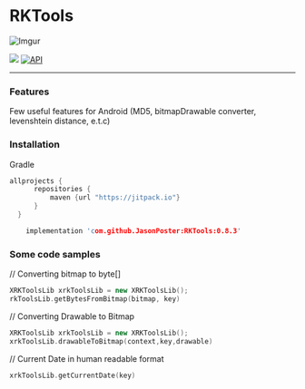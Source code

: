 # RKTools

![Imgur](https://i.imgur.com/0uROqrG.png)

[![](https://jitpack.io/v/JasonPoster/RKTools.svg)](https://jitpack.io/#JasonPoster/RKTools)
[![API](https://img.shields.io/badge/API-23%2B-blue.svg?style=flat)](https://android-arsenal.com/api?level=23)


------------


### Features

Few useful features for Android (MD5, bitmapDrawable converter, levenshtein distance, e.t.c)

### Installation 
Gradle

  ```cpp
  allprojects {
        repositories {
            maven {url "https://jitpack.io"}
        }
    }
```
```cpp
    implementation 'com.github.JasonPoster:RKTools:0.8.3'

```

### Some code samples
// Converting bitmap to byte[]
```cpp
XRKToolsLib xrkToolsLib = new XRKToolsLib();
rkToolsLib.getBytesFromBitmap(bitmap, key)
```


// Converting Drawable to Bitmap
```cpp
XRKToolsLib xrkToolsLib = new XRKToolsLib(); 
xrkToolsLib.drawableToBitmap(context,key,drawable)
```
// Current Date in human readable format
```cpp
xrkToolsLib.getCurrentDate(key)
``` 
